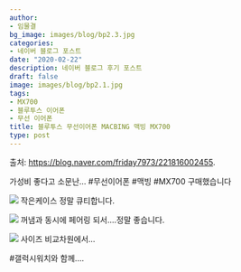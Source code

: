```yaml
---
author:
- 임물결
bg_image: images/blog/bp2.3.jpg
categories:
- 네이버 블로그 포스트 
date: "2020-02-22"
description: 네이버 블로그 후기 포스트
draft: false
image: images/blog/bp2.1.jpg
tags:
- MX700
- 블루투스 이어폰
- 무선 이어폰 
title: 블루투스 무선이어폰 MACBING 맥빙 MX700
type: post
---
```


출처: https://blog.naver.com/friday7973/221816002455. 


가성비 좋다고 소문난...
#무선이어폰
#맥빙
#MX700
구매했습니다

![](/images/blog/bp2.2.jpg)
작은케이스 정말 큐티합니다.

![](/images/blog/bp2.3.jpg)
꺼냄과 동시에 페어링 되서....정말 좋습니다.

![](/images/blog/bp2.4.jpg)
사이즈 비교차원에서...

#갤럭시워치와 함께....

